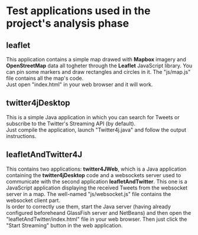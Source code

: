 # Test applications used in the project's analysis phase
## leaflet
This application contains a simple map drawed with **Mapbox** imagery and **OpenStreetMap** data all togheter through the **Leaflet** JavaScript library. You can pin some markers and draw rectangles and circles in it. The "js/map.js" file contains all the map's code.  
Just open "index.html" in your web browser and it will work.
## twitter4jDesktop
This is a simple Java application in which you can search for Tweets or subscribe to the Twitter's Streaming API (by default).  
Just compile the application, launch "Twitter4j.java" and follow the output instructions.
## leafletAndTwitter4J
This contains two applications: **twitter4JWeb**, which is a Java application containing the **twitter4jDesktop** code and a websockets server used to communicate with the second application **leafletAndTwitter**. This one is a JavaScript application displaying the received Tweets from the websocket server in a map. The well-named "js/websocket.js" file contains the websocket client part.    
Is order to correctly use them, start the Java server (having already configured beforeheand GlassFish server and NetBeans) and then open the "leafletAndTwitter/index.html" file in your web browser. Then just click the "Start Streaming" button in the web application.
